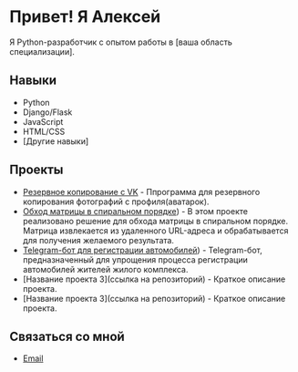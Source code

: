 # Привет! Я Алексей

Я Python-разработчик с опытом работы в [ваша область специализации]. 

## Навыки
- Python
- Django/Flask
- JavaScript
- HTML/CSS
- [Другие навыки]

## Проекты
- [Резервное копирование с VK](https://github.com/pyLexxDramma/photo_vk) - Ппрограмма для резервного копирования фотографий с профиля(аватарок).
- [Обход матрицы в спиральном порядке](https://github.com/pyLexxDramma/spiral_matrix)) -  В этом проекте реализовано решение для обхода матрицы в спиральном порядке. Матрица извлекается из удаленного URL-адреса и обрабатывается для получения желаемого результата.
- [Telegram-бот для регистрации автомобилей](https://github.com/pyLexxDramma/car_registration_bot)) -  Telegram-бот, предназначенный для упрощения процесса регистрации автомобилей жителей жилого комплекса.
- [Название проекта 3](ссылка на репозиторий) - Краткое описание проекта.
- [Название проекта 3](ссылка на репозиторий) - Краткое описание проекта.

## Связаться со мной
- [Email](lexxdramma@vk.com)
